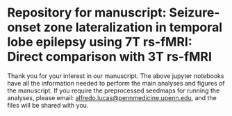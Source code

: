 # Repository for manuscript: Seizure-onset zone lateralization in temporal lobe epilepsy using 7T rs-fMRI: Direct comparison with 3T rs-fMRI

Thank you for your interest in our manuscript. The above jupyter notebooks have all the information needed to perform the main analyses and figures of the manuscript. If you require the preprocessed seedmaps for running the analyses, please email: alfredo.lucas@pennmedicine.upenn.edu, and the files will be shared with you.


